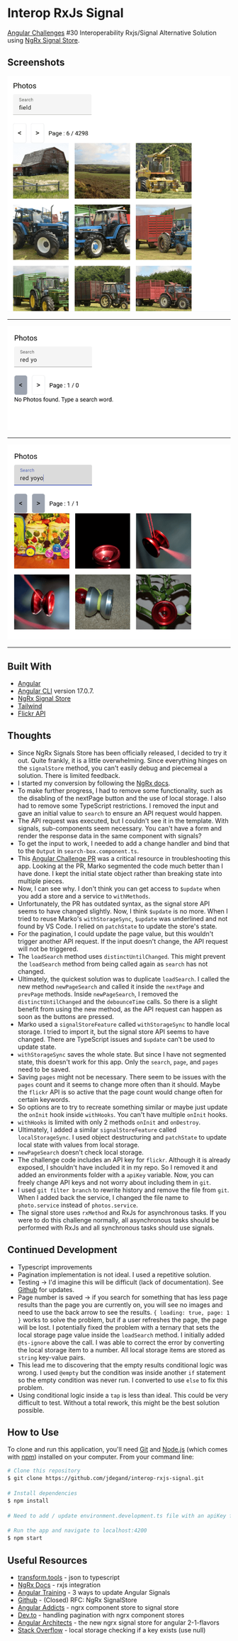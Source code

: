 # Interop RxJs Signal

[Angular Challenges](https://angular-challenges.vercel.app/challenges/angular/30-interop-rxjs-signal) #30 Interoperability Rxjs/Signal Alternative Solution using [NgRx Signal Store](https://ngrx.io/guide/signals/signal-store).

## Screenshots

![](screenshots/interop-rxjs-signal-1.png "Basic search")

***

![](screenshots/interop-rxjs-signal-3.png "No results search")

***

![](screenshots/interop-rxjs-signal-4.png "Limited results disables buttons")

***

## Built With

- [Angular](https://angular.dev)
- [Angular CLI](https://github.com/angular/angular-cli) version 17.0.7.
- [NgRx Signal Store](https://ngrx.io/guide/signals/signal-store)
- [Tailwind](https://tailwindcss.com)
- [Flickr API](https://www.flickr.com/services/developer/api/)

## Thoughts

- Since NgRx Signals Store has been officially released, I decided to try it out.  Quite frankly, it is a little overwhelming.  Since everything hinges on the `signalStore` method, you can't easily debug and piecemeal a solution.  There is limited feedback.
- I started my conversion by following the [NgRx docs](https://ngrx.io/guide/signals/rxjs-integration).
- To make further progress, I had to remove some functionality, such as the disabling of the nextPage button and the use of local storage.  I also had to remove some TypeScript restrictions.  I removed the input and gave an initial value to `search` to ensure an API request would happen. 
- The API request was executed, but I couldn't see it in the template.  With signals, sub-components seem necessary.  You can't have a form and render the response data in the same component with signals? 
- To get the input to work, I needed to add a change handler and bind that to the `Output` in `search-box.component.ts`.
- This [Angular Challenge PR](https://github.com/tomalaforge/angular-challenges/pull/88/files#diff-65b58fb82cf0bb15310b512c401850474771eb1c399793906f1d47eb7f61847c) was a critical resource in troubleshooting this app.  Looking at the PR, Marko segmented the code much better than I have done.  I kept the initial state object rather than breaking state into multiple pieces.
- Now, I can see why.  I don't think you can get access to `$update` when you add a store and a service to `withMethods`. 
- Unfortunately, the PR has outdated syntax, as the signal store API seems to have changed slightly.  Now, I think `$update` is no more.  When I tried to reuse Marko's `withStorageSync`, `$update` was underlined and not found by VS Code.  I relied on `patchState` to update the store's state.    
- For the pagination, I could update the page value, but this wouldn't trigger another API request.  If the input doesn't change, the API request will not be triggered.  
- The `loadSearch` method uses `distinctUntilChanged`.  This might prevent the `loadSearch` method from being called again as `search` has not changed.  
- Ultimately, the quickest solution was to duplicate `loadSearch`. I called the new method `newPageSearch` and called it inside the `nextPage` and `prevPage` methods.  Inside `newPageSearch`, I removed the `distinctUntilChanged` and the `debounceTime` calls.  So there is a slight benefit from using the new method, as the API request can happen as soon as the buttons are pressed.
- Marko used a `signalStoreFeature` called `withStorageSync` to handle local storage.  I tried to import it, but the signal store API seems to have changed.  There are TypeScript issues and `$update` can't be used to update state.  
- `withStorageSync` saves the whole state.  But since I have not segmented state, this doesn't work for this app.  Only the `search`, `page`, and `pages` need to be saved.  
- Saving `pages` might not be necessary.  There seem to be issues with the `pages` count and it seems to change more often than it should.  Maybe the `flickr` API is so active that the page count would change often for certain keywords.  
- So options are to try to recreate something similar or maybe just update the `onInit` hook inside `withHooks`.  You can't have multiple `onInit` hooks. 
- `withHooks` is limited with only 2 methods `onInit` and `onDestroy`. 
- Ultimately, I added a similar `signalStoreFeature` called `localStorageSync`.  I used object destructuring and `patchState` to update local state with values from local storage.  
- `newPageSearch` doesn't check local storage. 
- The challenge code includes an API key for `flickr`.  Although it is already exposed, I shouldn't have included it in my repo.  So I removed it and added an environments folder with a `apiKey` variable.  Now, you can freely change API keys and not worry about including them in `git`.
- I used `git filter branch` to rewrite history and remove the file from `git`.  When I added back the service, I changed the file name to `photo.service` instead of `photos.service`.
- The signal store uses `rxMethod` and RxJs for asynchronous tasks.  If you were to do this challenge normally, all asynchronous tasks should be performed with RxJs and all synchronous tasks should use signals.     

## Continued Development

- Typescript improvements 
- Pagination implementation is not ideal.  I used a repetitive solution.  
- Testing -> I'd imagine this will be difficult (lack of documentation).  See [Github](https://github.com/ngrx/platform/issues/4206) for updates.  
- Page number is saved -> if you search for something that has less page results than the page you are currently on, you will see no images and need to use the back arrow to see the results.  `{ loading: true, page: 1 }` works to solve the problem, but if a user refreshes the page, the page will be lost.  I potentially fixed the problem with a ternary that sets the local storage page value inside the `loadSearch` method. I initially added `@ts-ignore` above the call.  I was able to correct the error by converting the local storage item to a number.  All local storage items are stored as `string` key-value pairs.  
- This lead me to discovering that the empty results conditional logic was wrong.  I used `@empty` but the condition was inside another `if` statement so the empty condition was never run.  I converted to use `else` to fix this problem.   
- Using conditional logic inside a `tap` is less than ideal.  This could be very difficult to test.  Without a total rework, this might be the best solution possible.

## How to Use

To clone and run this application, you'll need [Git](https://git-scm.com) and [Node.js](https://nodejs.org/en/download/) (which comes with [npm](http://npmjs.com)) installed on your computer. From your command line:

```bash
# Clone this repository
$ git clone https://github.com/jdegand/interop-rxjs-signal.git

# Install dependencies
$ npm install

# Need to add / update environment.development.ts file with an apiKey from flickr

# Run the app and navigate to localhost:4200
$ npm start
```

## Useful Resources

- [transform.tools](https://transform.tools/json-to-typescript) - json to typescript
- [NgRx Docs](https://ngrx.io/guide/signals/rxjs-integration) - rxjs integration
- [Angular Training](https://www.angulartraining.com/daily-newsletter/three-ways-to-update-angular-signals/) - 3 ways to update Angular Signals
- [Github](https://github.com/ngrx/platform/discussions/3796) - (Closed) RFC: NgRx SignalStore
- [Angular Addicts](https://www.angularaddicts.com/p/from-ngrx-componentstore-to-signalstore) - ngrx component store to signal store
- [Dev.to](https://dev.to/this-is-angular/handling-pagination-with-ngrx-component-stores-1j1p#handling-the-pagination) - handling pagination with ngrx component stores
- [Angular Architects](https://www.angulararchitects.io/en/blog/the-new-ngrx-signal-store-for-angular-2-1-flavors/) - the new ngrx signal store for angular 2-1-flavors
- [Stack Overflow](https://stackoverflow.com/questions/16010827/html5-localstorage-checking-if-a-key-exists) - local storage checking if a key exists (use null)
